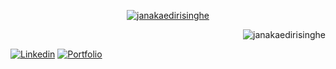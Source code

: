 <!-- <h1 align="center">Hi 👋, I'm Janaka Edirisinghe</h1>
<h5 align="center">A passionate full-stack developer from 🇱🇰</h3>

&nbsp;&nbsp;&nbsp;&nbsp; -->

<p align="center"> <a href="https://github.com/ryo-ma/github-profile-trophy"><img src="https://github-profile-trophy.vercel.app/?username=janakaedirisinghe&no-frame=false&no-bg=true&margin-w=15&margin-h=15&column=4" alt="janakaedirisinghe" /></a> </p>

<p align="right"> <img src="https://komarev.com/ghpvc/?username=janakaedirisinghe&label=Profile%20views&color=brightgreen&style=plastic" alt="janakaedirisinghe" /> </p>


<!--
**janakaedirisinghe/janakaedirisinghe** is a ✨ _special_ ✨ repository because its `README.md` (this file) appears on your GitHub profile.

Here are some ideas to get you started:

- 🔭 I’m currently working on ...
- 🌱 I’m currently learning ...
- 👯 I’m looking to collaborate on ...
- 🤔 I’m looking for help with ...
- 💬 Ask me about ...
- 📫 How to reach me: ...
- 😄 Pronouns: ...
- ⚡ Fun fact: ...
-->

[![Linkedin](https://img.shields.io/badge/connect%20on-linkedin-blue?style=flat-square)](https://www.linkedin.com/in/janaka531/)
[![Portfolio](https://img.shields.io/badge/portfolio-f02e65?style=flat-square)](https://janakaedirisinghe.github.io/)

